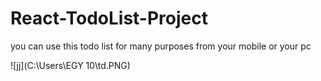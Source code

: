 # React-TodoList-Project
you can use this todo list for many purposes from your mobile or your pc


![jj](C:\Users\EGY 10\td.PNG)
